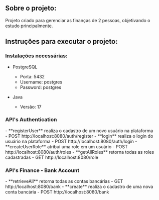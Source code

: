 ## Sobre o projeto:

Projeto criado para gerenciar as finanças de 2 pessoas, objetivando o estudo principalmente.

## Instruções para executar o projeto:

### Instalações necessárias:

- PostgreSQL
    - Porta: 5432
    - Username: postgres
    - Password: postgres

- Java
    - Versão: 17

<h3>API's Authentication</h3>
- **registerUser** realiza o cadastro de um novo usuário na plataforma <br>
  - POST http://localhost:8080/auth/register
- **login** realiza o login do usuário na plataforma
  - POST http://localhost:8080/auth/login
- **createUserRole** atribui uma role em um usuário 
  - POST http://localhost:8080/auth/roles
- **getAllRoles** retorna todas as roles cadastradas 
  - GET http://localhost:8080/role

<h3>API's Finance - Bank Account</h3>
- **retrieveAll** retorna todas as contas bancárias
  - GET http://localhost:8080/bank
- **create** realiza o cadastro de uma nova conta bancária
  - POST http://localhost:8080/bank